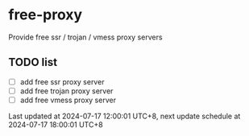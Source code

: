 
# free-proxy
Provide free ssr / trojan / vmess proxy servers


## TODO list
- [ ] add free ssr proxy server
- [ ] add free trojan proxy server
- [ ] add free vmess proxy server

Last updated at 2024-07-17 12:00:01 UTC+8, next update schedule at 2024-07-17 18:00:01 UTC+8

